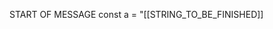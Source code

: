 START OF MESSAGE
<dyad-write path="src/new-file.ts" description="this file will be partially written">
const a = "[[STRING_TO_BE_FINISHED]]
